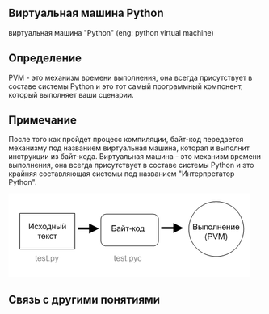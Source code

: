 ## Виртуальная машина Python
виртуальная машина "Python" (eng: python virtual machine) 

## Определение
PVM - это механизм времени выполнения, она всегда присутствует в составе системы Python и это тот самый программный компонент, который выполняет ваши сценарии.

## Примечание
После того как пройдет процесс компиляции, байт-код передается механизму под названием виртуальная машина, которая и выполнит инструкции из байт-кода. Виртуальная машина - это механизм времени выполнения, она всегда присутствует в составе системы Python и это крайняя составляющая системы под названием "Интерпретатор Python".

![pvm](https://github.com/vernikkkkkkkkkkkkkkkkkkk/concept_new/blob/main/images/python.png)

## Cвязь с другими понятиями 
